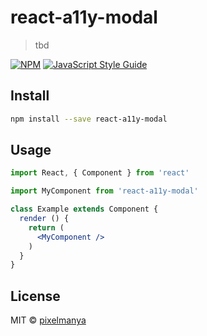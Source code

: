 # react-a11y-modal

> tbd

[![NPM](https://img.shields.io/npm/v/react-a11y-modal.svg)](https://www.npmjs.com/package/react-a11y-modal) [![JavaScript Style Guide](https://img.shields.io/badge/code_style-standard-brightgreen.svg)](https://standardjs.com)

## Install

```bash
npm install --save react-a11y-modal
```

## Usage

```jsx
import React, { Component } from 'react'

import MyComponent from 'react-a11y-modal'

class Example extends Component {
  render () {
    return (
      <MyComponent />
    )
  }
}
```

## License

MIT © [pixelmanya](https://github.com/pixelmanya)
